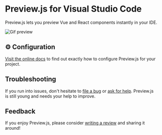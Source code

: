 # Preview.js for Visual Studio Code

Preview.js lets you preview Vue and React components instantly in your IDE.

![Gif preview](https://s3.previewjs.com/previewjs-overview.gif)

## ⚙️ Configuration

[Visit the online docs](https://previewjs.com/docs) to find out exactly how to configure Preview.js for your project.

## Troubleshooting

If you run into issues, don't hesitate to [file a bug](https://github.com/zenclabs/previewjs/issues) or [ask for help](https://github.com/zenclabs/previewjs/discussions). Preview.js is still young and needs your help to improve.

## Feedback

If you enjoy Preview.js, please consider [writing a review](https://marketplace.visualstudio.com/items?itemName=zenclabs.previewjs&ssr=false#review-details) and sharing it around!
